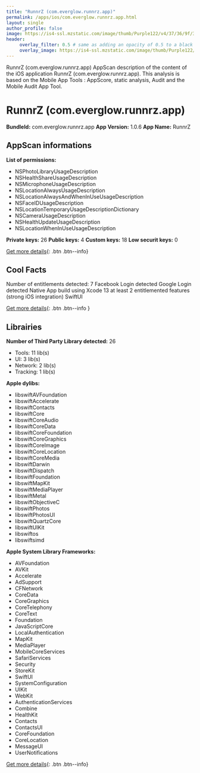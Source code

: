 ```yaml
---
title: "RunnrZ (com.everglow.runnrz.app)"
permalink: /apps/ios/com.everglow.runnrz.app.html
layout: single
author_profile: false
image: https://is4-ssl.mzstatic.com/image/thumb/Purple122/v4/37/36/9f/37369f03-43d7-5fb0-bba7-7516157cdc64/AppIcon-0-0-1x_U007emarketing-0-0-0-6-0-0-sRGB-0-0-0-GLES2_U002c0-512MB-85-220-0-0.png/512x512bb.jpg
header: 
     overlay_filter: 0.5 # same as adding an opacity of 0.5 to a black background
     overlay_image: https://is4-ssl.mzstatic.com/image/thumb/Purple122/v4/37/36/9f/37369f03-43d7-5fb0-bba7-7516157cdc64/AppIcon-0-0-1x_U007emarketing-0-0-0-6-0-0-sRGB-0-0-0-GLES2_U002c0-512MB-85-220-0-0.png/512x512bb.jpg
---
```

RunnrZ (com.everglow.runnrz.app) AppScan description of the content of the iOS application RunnrZ (com.everglow.runnrz.app). This analysis is based on the Mobile App Tools : AppScore, static analysis, Audit and the Mobile Audit App Tool.

# RunnrZ (com.everglow.runnrz.app)

**BundleId:** com.everglow.runnrz.app
**App Version:** 1.0.6
**App Name:** RunnrZ


## AppScan informations 

**List of permissions:** 
- NSPhotoLibraryUsageDescription
- NSHealthShareUsageDescription
- NSMicrophoneUsageDescription
- NSLocationAlwaysUsageDescription
- NSLocationAlwaysAndWhenInUseUsageDescription
- NSFaceIDUsageDescription
- NSLocationTemporaryUsageDescriptionDictionary
- NSCameraUsageDescription
- NSHealthUpdateUsageDescription
- NSLocationWhenInUseUsageDescription
  
  
**Private keys:** 26
**Public keys:** 4
**Custom keys:** 18
**Low securit keys:** 0
  
[Get more details](/pricing.html){: .btn .btn--info}

## Cool Facts

Number of entitlements detected: 7
Facebook Login detected
Google Login detected
Native App
build using Xcode 13
at least 2 entitlemented features (strong iOS integration)
SwiftUI
  
[Get more details](/pricing.html){: .btn .btn--info }

## Librairies 
**Number of Third Party Library detected:** 26
- Tools: 11 lib(s)
- UI: 3 lib(s)
- Network: 2 lib(s)
- Tracking: 1 lib(s)


**Apple dylibs:**
- libswiftAVFoundation
- libswiftAccelerate
- libswiftContacts
- libswiftCore
- libswiftCoreAudio
- libswiftCoreData
- libswiftCoreFoundation
- libswiftCoreGraphics
- libswiftCoreImage
- libswiftCoreLocation
- libswiftCoreMedia
- libswiftDarwin
- libswiftDispatch
- libswiftFoundation
- libswiftMapKit
- libswiftMediaPlayer
- libswiftMetal
- libswiftObjectiveC
- libswiftPhotos
- libswiftPhotosUI
- libswiftQuartzCore
- libswiftUIKit
- libswiftos
- libswiftsimd


**Apple System Library Frameworks:**
- AVFoundation
- AVKit
- Accelerate
- AdSupport
- CFNetwork
- CoreData
- CoreGraphics
- CoreTelephony
- CoreText
- Foundation
- JavaScriptCore
- LocalAuthentication
- MapKit
- MediaPlayer
- MobileCoreServices
- SafariServices
- Security
- StoreKit
- SwiftUI
- SystemConfiguration
- UIKit
- WebKit
- AuthenticationServices
- Combine
- HealthKit
- Contacts
- ContactsUI
- CoreFoundation
- CoreLocation
- MessageUI
- UserNotifications


  
[Get more details](/pricing.html){: .btn .btn--info}

